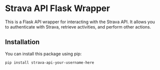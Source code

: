 # Strava API Flask Wrapper

This is a Flask API wrapper for interacting with the Strava API. It allows you to authenticate with Strava, retrieve activities, and perform other actions.

## Installation

You can install this package using pip:

```bash
pip install strava-api-your-username-here
